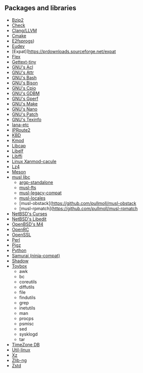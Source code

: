 ## Packages and libraries
- [Bzip2](https://www.sourceware.org/pub/bzip2)
- [Check](https://github.com/libcheck/check)
- [Clang/LLVM](https://github.com/llvm/llvm-project)
- [Cmake](https://cmake.org/files)
- [E2fsprogs](https://downloads.sourceforge.net/project/e2fsprogs/e2fsprogs))
- [Eudev](https://dev.gentoo.org/~blueness/eudev)
- [Expat](https://prdownloads.sourceforge.net/expat
- [Flex](https://github.com/westes/flex)
- [Gettext-tiny](https://github.com/sabotage-linux/gettext-tiny)
- [GNU's Acl](https://ftp.gnu.org/gnu/attr)
- [GNU's Attr](https://ftp.gnu.org/gnu/acl)
- [GNU's Bash](https://ftp.gnu.org/gnu/bash)
- [GNU's Bison](https://ftp.gnu.org/gnu/bison)
- [GNU's Cpio](https://ftp.gnu.org/gnu/cpio)
- [GNU's GDBM](https://ftp.gnu.org/gnu/gdbm)
- [GNU's Gperf](https://ftp.gnu.org/gnu/gperf)
- [GNU's Make](https://ftp.gnu.org/gnu/make)
- [GNU's Nano](https://ftp.gnu.org/gnu/nano)
- [GNU's Patch](https://ftp.gnu.org/gnu/patch)
- [GNU's Texinfo](https://ftp.gnu.org/gnu/texinfo)
- [Iana-etc](https://github.com/Mic92/iana-etc)
- [IPRoute2](https://www.kernel.org/pub/linux/utils/net/iproute2)
- [KBD](https://www.kernel.org/pub/linux/utils/kbd)
- [Kmod](https://www.kernel.org/pub/linux/utils/kernel/kmod)
- [Libcap](https://mirrors.edge.kernel.org/pub/linux/libs/security/linux-privs/libcap2)
- [Libelf](https://sourceware.org/elfutils/ftp)
- [Libffi](https://github.com/libffi/libffi)
- [Linux Xanmod-cacule](https://github.com/xanmod/linux)
- [Lz4](https://github.com/lz4/lz4)
- [Meson](https://github.com/mesonbuild/meson)
- [musl libc](https://musl.libc.org)
  - [argp-standalone](https://www.lysator.liu.se/~nisse/misc)
  - [musl-fts](https://github.com/pullmoll/musl-fts)
  - [musl-legacy-compat](https://github.com/void-linux/void-packages/tree/master/srcpkgs/musl-legacy-compat)
  - [musl-locales](https://gitlab.com/rilian-la-te/musl-locales/-/archive/master)
  - [musl-obstack](https://github.com/pullmoll/musl-obstack
  - [musl-rpmatch](https://github.com/pullmoll/musl-rpmatch
- [NetBSD's Curses](https://github.com/sabotage-linux/netbsd-curses)
- [NetBSD's Libedit](https://thrysoee.dk/editline)
- [OpenBSD's M4](https://github.com/ibara/m4)
- [OpenRC](https://github.com/OpenRC/openrc)
- [OpenSSL](https://www.openssl.org/source)
- [Perl](https://www.cpan.org/src)
- [Pigz](https://zlib.net/pigz)
- [Python](https://www.python.org/ftp/python/)
- [Samurai (ninja-compat)](https://github.com/michaelforney/samurai)
- [Shadow](https://github.com/shadow-maint/shadow)
- [Toybox](https://github.com/landley/toybox)
  - awk
  - bc
  - coreutils
  - diffutils
  - file
  - findutils
  - grep
  - inetutils
  - man
  - procps
  - psmisc
  - sed
  - sysklogd
  - tar
- [TimeZone DB](https://github.com/heiwalinux/poc/raw/gnu/pkgs)
- [Util-linux](https://www.kernel.org/pub/linux/utils/util-linux)
- [Xz](https://tukaani.org/xz)
- [Zlib-ng](https://github.com/zlib-ng/zlib-ng)
- [Zstd](https://github.com/facebook/zstd)

